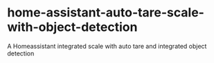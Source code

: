 # home-assistant-auto-tare-scale-with-object-detection
A Homeassistant integrated scale with auto tare and integrated object detection
